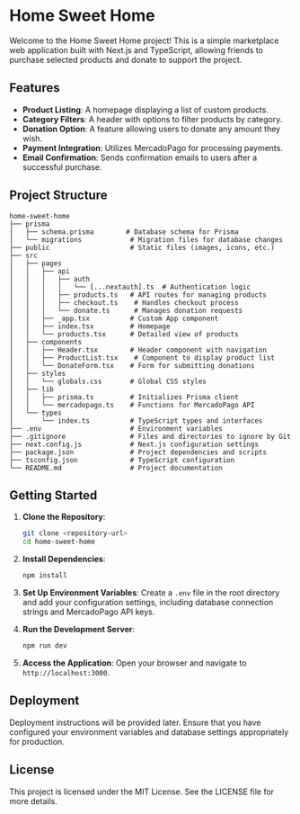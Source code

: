 # Home Sweet Home

Welcome to the Home Sweet Home project! This is a simple marketplace web application built with Next.js and TypeScript, allowing friends to purchase selected products and donate to support the project.

## Features

- **Product Listing**: A homepage displaying a list of custom products.
- **Category Filters**: A header with options to filter products by category.
- **Donation Option**: A feature allowing users to donate any amount they wish.
- **Payment Integration**: Utilizes MercadoPago for processing payments.
- **Email Confirmation**: Sends confirmation emails to users after a successful purchase.

## Project Structure

```
home-sweet-home
├── prisma
│   ├── schema.prisma        # Database schema for Prisma
│   └── migrations            # Migration files for database changes
├── public                    # Static files (images, icons, etc.)
├── src
│   ├── pages
│   │   ├── api
│   │   │   ├── auth
│   │   │   │   └── [...nextauth].ts  # Authentication logic
│   │   │   ├── products.ts   # API routes for managing products
│   │   │   ├── checkout.ts    # Handles checkout process
│   │   │   └── donate.ts      # Manages donation requests
│   │   ├── _app.tsx          # Custom App component
│   │   ├── index.tsx         # Homepage
│   │   └── products.tsx      # Detailed view of products
│   ├── components
│   │   ├── Header.tsx        # Header component with navigation
│   │   ├── ProductList.tsx    # Component to display product list
│   │   └── DonateForm.tsx    # Form for submitting donations
│   ├── styles
│   │   └── globals.css       # Global CSS styles
│   ├── lib
│   │   ├── prisma.ts         # Initializes Prisma client
│   │   └── mercadopago.ts    # Functions for MercadoPago API
│   └── types
│       └── index.ts          # TypeScript types and interfaces
├── .env                      # Environment variables
├── .gitignore                # Files and directories to ignore by Git
├── next.config.js            # Next.js configuration settings
├── package.json              # Project dependencies and scripts
├── tsconfig.json             # TypeScript configuration
└── README.md                 # Project documentation
```

## Getting Started

1. **Clone the Repository**:

   ```bash
   git clone <repository-url>
   cd home-sweet-home
   ```

2. **Install Dependencies**:

   ```bash
   npm install
   ```

3. **Set Up Environment Variables**:
   Create a `.env` file in the root directory and add your configuration settings, including database connection strings and MercadoPago API keys.

4. **Run the Development Server**:

   ```bash
   npm run dev
   ```

5. **Access the Application**:
   Open your browser and navigate to `http://localhost:3000`.

## Deployment

Deployment instructions will be provided later. Ensure that you have configured your environment variables and database settings appropriately for production.

## License

This project is licensed under the MIT License. See the LICENSE file for more details.
